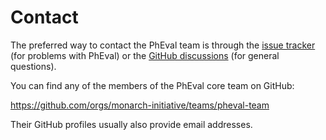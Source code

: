 # Contact

The preferred way to contact the PhEval team is through the [issue tracker](https://github.com/monarch-initiative/pheval/issues) (for problems with PhEval) or the [GitHub discussions](https://github.com/monarch-initiative/pheval/discussions) (for general questions).

You can find any of the members of the PhEval core team on GitHub:

https://github.com/orgs/monarch-initiative/teams/pheval-team

Their GitHub profiles usually also provide email addresses.
